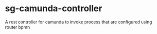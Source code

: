 # sg-camunda-controller
A rest controller for camunda to invoke process that are configured using router bpmn

